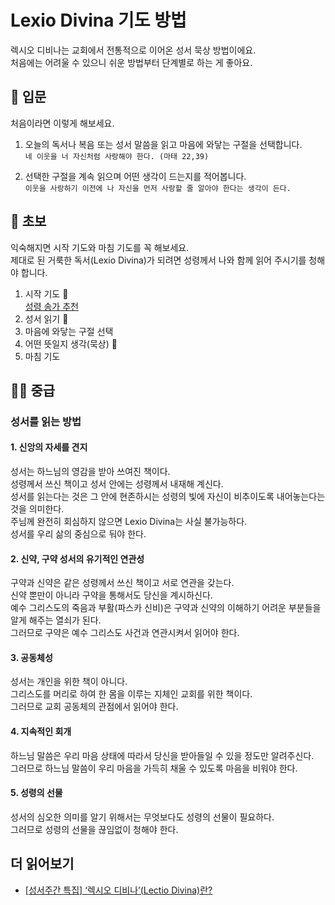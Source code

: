 # Lexio Divina 기도 방법

렉시오 디비나는 교회에서 전통적으로 이어온 성서 묵상 방법이에요.\
처음에는 어려울 수 있으니 쉬운 방법부터 단계별로 하는 게 좋아요.

## 🍼 입문

처음이라면 이렇게 해보세요.

1. 오늘의 독서나 복음 또는 성서 말씀을 읽고 마음에 와닿는 구절을 선택합니다.\
   `네 이웃을 너 자신처럼 사랑해야 한다. (마태 22,39)`

2. 선택한 구절을 계속 읽으며 어떤 생각이 드는지를 적어봅니다.\
   `이웃을 사랑하기 이전에 나 자신을 먼저 사랑할 줄 알아야 한다는 생각이 든다.`

## 👶 초보

익숙해지면 시작 기도와 마침 기도를 꼭 해보세요.\
제대로 된 거룩한 독서(Lexio Divina)가 되려면 성령께서 나와 함께 읽어 주시기를 청해야 합니다.

1. 시작 기도 🙏\
   [성령 송가 추천](/blogs/pentecost-sunday-sequence)
2. 성서 읽기 📖
3. 마음에 와닿는 구절 선택
4. 어떤 뜻일지 생각(묵상) 🤔
5. 마침 기도

## 👨‍🎓 중급

### 성서를 읽는 방법

#### 1. 신앙의 자세를 견지

성서는 하느님의 영감을 받아 쓰여진 책이다.\
성령께서 쓰신 책이고 성서 안에는 성령께서 내재해 계신다.\
성서를 읽는다는 것은 그 안에 현존하시는 성령의 빛에 자신이 비추이도록 내어놓는다는 것을 의미한다.\
주님께 완전히 회심하지 않으면 Lexio Divina는 사실 불가능하다.\
성서를 우리 삶의 중심으로 둬야 한다.

#### 2. 신약, 구약 성서의 유기적인 연관성

구약과 신약은 같은 성령께서 쓰신 책이고 서로 연관을 갖는다.\
신약 뿐만이 아니라 구약을 통해서도 당신을 계시하신다.\
예수 그리스도의 죽음과 부활(파스카 신비)은 구약과 신약의 이해하기 어려운 부분들을 알게 해주는 열쇠가 된다.\
그러므로 구약은 예수 그리스도 사건과 연관시켜서 읽어야 한다.

#### 3. 공동체성

성서는 개인을 위한 책이 아니다.\
그리스도를 머리로 하여 한 몸을 이루는 지체인 교회를 위한 책이다.\
그러므로 교회 공동체의 관점에서 읽어야 한다.

#### 4. 지속적인 회개

하느님 말씀은 우리 마음 상태에 따라서 당신을 받아들일 수 있을 정도만 알려주신다.\
그러므로 하느님 말씀이 우리 마음을 가득히 채울 수 있도록 마음을 비워야 한다.

#### 5. 성령의 선물

성서의 심오한 의미를 알기 위해서는 무엇보다도 성령의 선물이 필요하다.\
그러므로 성령의 선물을 끊임없이 청해야 한다.

## 더 읽어보기

- [[성서주간 특집] ‘렉시오 디비나’(Lectio Divina)란?](https://m.catholictimes.org/mobile/article_view.php?aid=139506)
